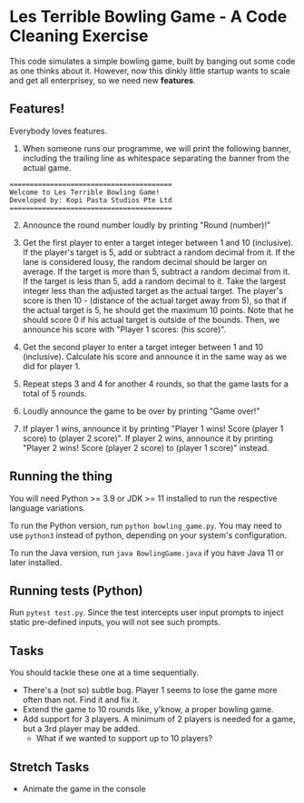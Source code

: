 # Les Terrible Bowling Game - A Code Cleaning Exercise

This code simulates a simple bowling game, built by banging out some code as one thinks about it. However, now this dinkly little startup wants to scale and get all enterprisey, so we need new **features**.

## Features!

Everybody loves features.

1. When someone runs our programme, we will print the following banner, including the trailing line as whitespace separating the banner from the actual game.
```
========================================
Welcome to Les Terrible Bowling Game!
Developed by: Kopi Pasta Studios Pte Ltd
========================================
```

2. Announce the round number loudly by printing "Round (number)!"

3. Get the first player to enter a target integer between 1 and 10 (inclusive).
   If the player's target is 5, add or subtract a random decimal from it. If the lane is considered lousy, the random decimal should be larger on average.
   If the target is more than 5, subtract a random decimal from it.
   If the target is less than 5, add a random decimal to it.
   Take the largest integer less than the adjusted target as the actual target.
   The player's score is then 10 - (distance of the actual target away from 5), so that if the actual target is 5, he should get the maximum 10 points.
   Note that he should score 0 if his actual target is outside of the bounds.
   Then, we announce his score with "Player 1 scores: (his score)".

4. Get the second player to enter a target integer between 1 and 10 (inclusive).
   Calculate his score and announce it in the same way as we did for player 1.

5. Repeat steps 3 and 4 for another 4 rounds, so that the game lasts for a total of 5 rounds.

6. Loudly announce the game to be over by printing "Game over!"

7. If player 1 wins, announce it by printing "Player 1 wins! Score (player 1 score) to (player 2 score)".
   If player 2 wins, announce it by printing "Player 2 wins! Score (player 2 score) to (player 1 score)" instead.

## Running the thing

You will need Python >= 3.9 or JDK >= 11 installed to run the respective language variations.

To run the Python version, run `python bowling_game.py`. You may need to use `python3` instead of python, depending on your system's configuration.

To run the Java version, run `java BowlingGame.java` if you have Java 11 or later installed.

## Running tests (Python)

Run `pytest test.py`. Since the test intercepts user input prompts to inject static pre-defined inputs, you will not see such prompts.

## Tasks

You should tackle these one at a time sequentially.

- There's a (not so) subtle bug. Player 1 seems to lose the game more often than not. Find it and fix it.
- Extend the game to 10 rounds like, y'know, a proper bowling game.
- Add support for 3 players. A minimum of 2 players is needed for a game, but a 3rd player may be added.
  - What if we wanted to support up to 10 players?

## Stretch Tasks
- Animate the game in the console
